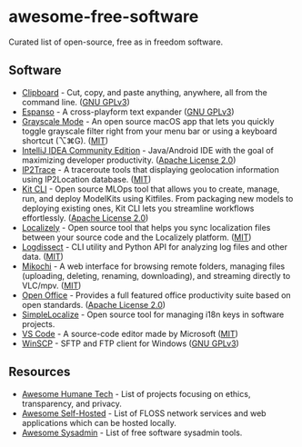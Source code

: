 # awesome-free-software

Curated list of open-source, free as in freedom software.

## Software

- [Clipboard](https://github.com/Slackadays/Clipboard) - Cut, copy, and paste anything, anywhere, all from the command line. ([GNU GPLv3](https://github.com/Slackadays/Clipboard/blob/main/LICENSE))
- [Espanso](https://github.com/federico-terzi/espanso) - A cross-playform text expander ([GNU GPLv3](https://github.com/federico-terzi/espanso/blob/master/LICENSE))
- [Grayscale Mode](https://github.com/rkbhochalya/grayscale-mode) - An open source macOS app that lets you quickly toggle grayscale filter right from your menu bar or using a keyboard shortcut (⌥⌘G). ([MIT](https://github.com/rkbhochalya/grayscale-mode/blob/master/LICENSE))
- [IntelliJ IDEA Community Edition](https://github.com/JetBrains/intellij-community) - Java/Android IDE with the goal of maximizing developer productivity. ([Apache License 2.0](https://github.com/JetBrains/intellij-community/blob/master/LICENSE.txt))
- [IP2Trace](https://github.com/ip2location/ip2location-traceroute) - A traceroute tools that displaying geolocation information using IP2Location database. ([MIT](https://github.com/ip2location/ip2location-traceroute/blob/master/LICENSE))
- [Kit CLI](https://github.com/jozu-ai/kitops) - Open source MLOps tool that allows you to create, manage, run, and deploy ModelKits using Kitfiles. From packaging new models to deploying existing ones, Kit CLI lets you streamline workflows effortlessly. ([Apache License 2.0](https://github.com/jozu-ai/kitops/blob/main/LICENSE))
- [Localizely](https://github.com/localizely/localizely-cli) - Open source tool that helps you sync localization files between your source code and the Localizely platform. ([MIT](https://github.com/localizely/localizely-cli/blob/main/LICENSE))
- [Logdissect](https://github.com/dogoncouch/logdissect) - CLI utility and Python API for analyzing log files and other data. ([MIT](https://github.com/dogoncouch/logdissect/blob/master/LICENSE))
- [Mikochi](https://github.com/zer0tonin/Mikochi) - A web interface for browsing remote folders, managing files (uploading, deleting, renaming, downloading), and streaming directly to VLC/mpv. ([MIT](https://github.com/zer0tonin/Mikochi/blob/main/LICENSE))
- [Open Office](https://github.com/apache/openoffice) - Provides a full featured office productivity suite based on open standards. ([Apache License 2.0](https://github.com/apache/openoffice/blob/trunk/LICENSE))
- [SimpleLocalize](https://github.com/simplelocalize/simplelocalize-cli) - Open source tool for managing i18n keys in software projects.
- [VS Code](https://github.com/microsoft/vscode) - A source-code editor made by Microsoft ([MIT](https://github.com/microsoft/vscode/blob/main/LICENSE.txt))
- [WinSCP](https://github.com/winscp/winscp) - SFTP and FTP client for Windows ([GNU GPLv3](https://github.com/winscp/winscp/blob/master/license.txt))

## Resources

- [Awesome Humane Tech](https://github.com/engagingspaces/awesome-humane-tech) - List of projects focusing on ethics, transparency, and privacy.
- [Awesome Self-Hosted](https://github.com/Kickball/awesome-selfhosted) - List of FLOSS network services and web applications which can be hosted locally.
- [Awesome Sysadmin](https://github.com/n1trux/awesome-sysadmin) - List of free software sysadmin tools.
